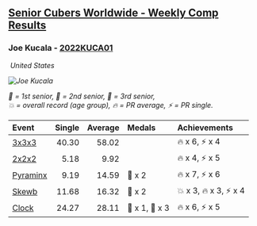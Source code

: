<style>table {white-space: nowrap;}</style>
<link rel="stylesheet" type="text/css" href="/scw-comp/css/flags.css" />

## [Senior Cubers Worldwide - Weekly Comp Results](/scw-comp/results/)
### Joe Kucala - [2022KUCA01](https://www.worldcubeassociation.org/persons/2022KUCA01)

<i class="flag flag-US" />&nbsp;United States

![Joe Kucala](1682123036.jpg)

<span style="white-space: nowrap;">🥇 = 1st senior</span>, <span style="white-space: nowrap;">🥈 = 2nd senior</span>, <span style="white-space: nowrap;">🥉 = 3rd senior</span>, <span style="white-space: nowrap;">💥 = overall record (age group)</span>, <span style="white-space: nowrap;">🔥 = PR average</span>, <span style="white-space: nowrap;">⚡ = PR single</span>.

| Event | Single | Average | Medals | Achievements|
| :-- | --: | --: | :-- | :-- |
| [3x3x3](333.md) | 40.30 | 58.02 |  | 🔥 x 6, ⚡ x 4 |
| [2x2x2](222.md) | 5.18 | 9.92 |  | 🔥 x 4, ⚡ x 5 |
| [Pyraminx](pyram.md) | 9.19 | 14.59 | 🥉 x 2 | 🔥 x 7, ⚡ x 6 |
| [Skewb](skewb.md) | 11.68 | 16.32 | 🥉 x 2 | 💥 x 3, 🔥 x 3, ⚡ x 4 |
| [Clock](clock.md) | 24.27 | 28.11 | 🥈 x 1, 🥉 x 3 | 🔥 x 6, ⚡ x 5 |

<!-- Global site tag (gtag.js) - Google Analytics -->
<script async src="https://www.googletagmanager.com/gtag/js?id=UA-86348435-3"></script>
<script>window.dataLayer = window.dataLayer || []; function gtag() {dataLayer.push(arguments);} gtag('js', new Date()); gtag('config', 'UA-86348435-3');</script>
